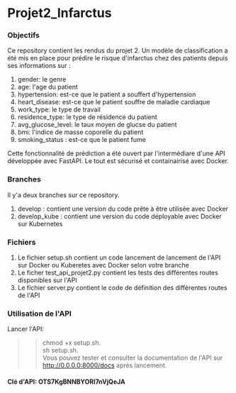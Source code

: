 # Projet2_Infarctus
### Objectifs 
Ce repository contient les rendus du projet 2. Un modèle de classification a été mis en place pour prédire le risque d'infarctus chez des patients depuis ses informations sur : 

1. gender: le genre
2. age: l'age du patient
3. hypertension: est-ce que le patient a souffert d'hypertension 
4. heart_disease: est-ce que le patient souffre de maladie cardiaque
5. work_type: le type de travail
6. residence_type: le type de résidence du patient
7. avg_glucose_level: le taux moyen de glucse du patient
8. bmi: l'indice de masse coporelle du patient
9. smoking_status : est-ce que le patient fume

Cette fonctionnalité de prédiction a été ouvert par l'intermédiare d'une API développée avec FastAPI. Le tout est sécurisé et containairisé avec Docker.

### Branches
Il y'a deux branches sur ce repository.
1. develop : contient une version du code prête à être utilisée avec Docker
2.  develop_kube : contient une version du code déployable avec Docker sur Kubernetes

### Fichiers
1. Le fichier setup.sh contient  un code lancement de lancement de l'API sur Docker ou Kuberetes avec Docker selon votre branche
2. Le ficher test_api_projet2.py contient les tests des différentes routes disponibles sur l'API
3. Le fichier server.py contient le code de définition des différentes routes de l'API 

### Utilisation de l'API
Lancer l'API:
>> chmod +x setup.sh.  
>> sh setup.sh.  
Vous pouvez tester et consulter la documentation de l'API sur http://0.0.0.0:8000/docs  après lancement. 
#### Clé d'API: OTS7KgBNNBYORI7nVjQeJA

